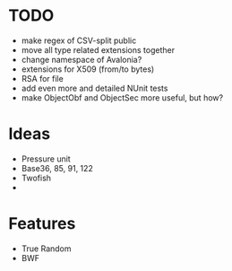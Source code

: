 # TODO
* make regex of CSV-split public
* move all type related extensions together
* change namespace of Avalonia?
* extensions for X509 (from/to bytes)
* RSA for file
* add even more and detailed NUnit tests
* make ObjectObf and ObjectSec more useful, but how?

# Ideas
* Pressure unit
* Base36, 85,  91, 122
* Twofish
* 
# Features
* True Random
* BWF